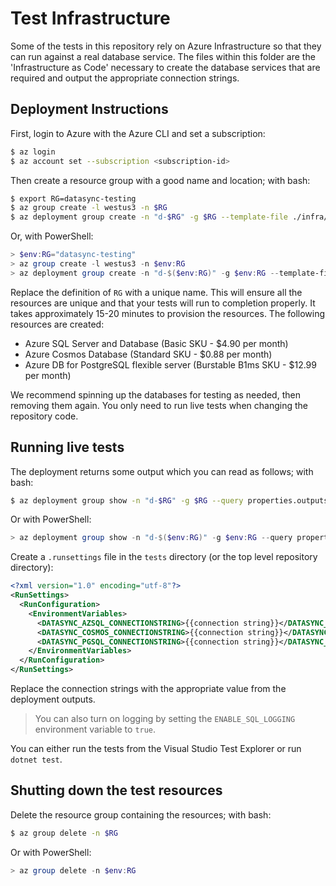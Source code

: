 # Test Infrastructure

Some of the tests in this repository rely on Azure Infrastructure so that they can run against a real
database service.  The files within this folder are the 'Infrastructure as Code' necessary to create
the database services that are required and output the appropriate connection strings.

## Deployment Instructions

First, login to Azure with the Azure CLI and set a subscription:

```bash
$ az login
$ az account set --subscription <subscription-id>
```

Then create a resource group with a good name and location; with bash:

```bash
$ export RG=datasync-testing
$ az group create -l westus3 -n $RG
$ az deployment group create -n "d-$RG" -g $RG --template-file ./infra/main.bicep
```

Or, with PowerShell:

```powershell
> $env:RG="datasync-testing"
> az group create -l westus3 -n $env:RG
> az deployment group create -n "d-$($env:RG)" -g $env:RG --template-file .\infra\main.bicep
```

Replace the definition of `RG` with a unique name.  This will ensure all the resources are unique
and that your tests will run to completion properly.  It takes approximately 15-20 minutes to provision
the resources.  The following resources are created:

* Azure SQL Server and Database (Basic SKU - $4.90 per month)
* Azure Cosmos Database (Standard SKU - $0.88 per month)
* Azure DB for PostgreSQL flexible server (Burstable B1ms SKU - $12.99 per month)

We recommend spinning up the databases for testing as needed, then removing them again.  You only need to 
run live tests when changing the repository code.

## Running live tests

The deployment returns some output which you can read as follows; with bash:

```bash
$ az deployment group show -n "d-$RG" -g $RG --query properties.outputs
```

Or with PowerShell:

```powershell
> az deployment group show -n "d-$($env:RG)" -g $env:RG --query properties.outputs
```

Create a `.runsettings` file in the `tests` directory (or the top level repository directory):

```xml
<?xml version="1.0" encoding="utf-8"?>
<RunSettings>
  <RunConfiguration>
    <EnvironmentVariables>
      <DATASYNC_AZSQL_CONNECTIONSTRING>{{connection string}}</DATASYNC_AZSQL_CONNECTIONSTRING>
      <DATASYNC_COSMOS_CONNECTIONSTRING>{{connection string}}</DATASYNC_COSMOS_CONNECTIONSTRING>
      <DATASYNC_PGSQL_CONNECTIONSTRING>{{connection string}}</DATASYNC_PGSQL_CONNECTIONSTRING>
    </EnvironmentVariables>
  </RunConfiguration>
</RunSettings>
```

Replace the connection strings with the appropriate value from the deployment outputs.

> You can also turn on logging by setting the `ENABLE_SQL_LOGGING` environment variable to `true`.

You can either run the tests from the Visual Studio Test Explorer or run `dotnet test`.

## Shutting down the test resources

Delete the resource group containing the resources; with bash:

```bash
$ az group delete -n $RG
```

Or with PowerShell:

```powershell
> az group delete -n $env:RG
```
